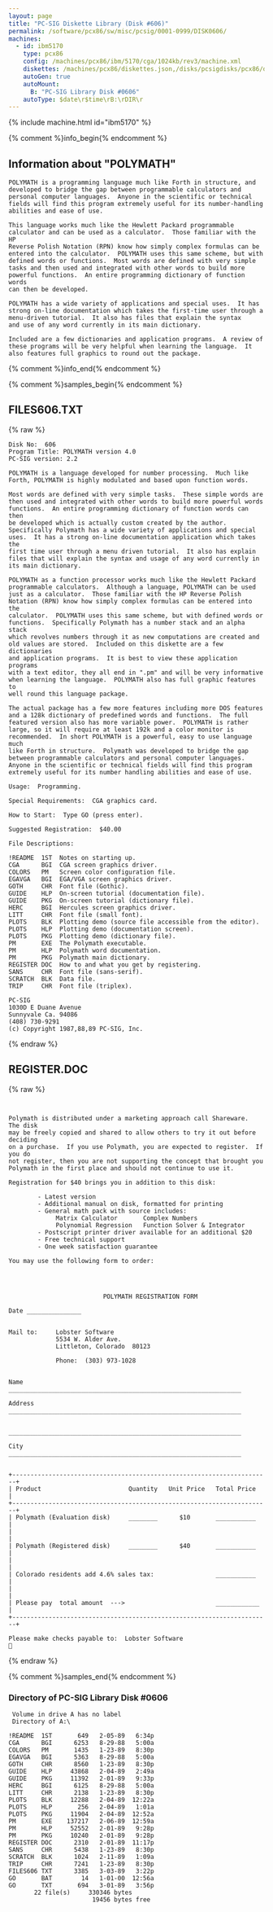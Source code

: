 ```yaml
---
layout: page
title: "PC-SIG Diskette Library (Disk #606)"
permalink: /software/pcx86/sw/misc/pcsig/0001-0999/DISK0606/
machines:
  - id: ibm5170
    type: pcx86
    config: /machines/pcx86/ibm/5170/cga/1024kb/rev3/machine.xml
    diskettes: /machines/pcx86/diskettes.json,/disks/pcsigdisks/pcx86/diskettes.json
    autoGen: true
    autoMount:
      B: "PC-SIG Library Disk #0606"
    autoType: $date\r$time\rB:\rDIR\r
---
```


{% include machine.html id="ibm5170" %}

{% comment %}info_begin{% endcomment %}

## Information about "POLYMATH"

    POLYMATH is a programming language much like Forth in structure, and
    developed to bridge the gap between programmable calculators and
    personal computer languages.  Anyone in the scientific or technical
    fields will find this program extremely useful for its number-handling
    abilities and ease of use.
    
    This language works much like the Hewlett Packard programmable
    calculator and can be used as a calculator.  Those familiar with the HP
    Reverse Polish Notation (RPN) know how simply complex formulas can be
    entered into the calculator.  POLYMATH uses this same scheme, but with
    defined words or functions.  Most words are defined with very simple
    tasks and then used and integrated with other words to build more
    powerful functions.  An entire programming dictionary of function words
    can then be developed.
    
    POLYMATH has a wide variety of applications and special uses.  It has
    strong on-line documentation which takes the first-time user through a
    menu-driven tutorial.  It also has files that explain the syntax
    and use of any word currently in its main dictionary.
    
    Included are a few dictionaries and application programs.  A review of
    these programs will be very helpful when learning the language.  It
    also features full graphics to round out the package.
{% comment %}info_end{% endcomment %}

{% comment %}samples_begin{% endcomment %}

## FILES606.TXT

{% raw %}
```
Disk No:  606
Program Title: POLYMATH version 4.0
PC-SIG version: 2.2

POLYMATH is a language developed for number processing.  Much like
Forth, POLYMATH is highly modulated and based upon function words.

Most words are defined with very simple tasks.  These simple words are
then used and integrated with other words to build more powerful words
functions.  An entire programming dictionary of function words can then
be developed which is actually custom created by the author.
Specifically Polymath has a wide variety of applications and special
uses.  It has a strong on-line documentation application which takes the
first time user through a menu driven tutorial.  It also has explain
files that will explain the syntax and usage of any word currently in
its main dictionary.

POLYMATH as a function processor works much like the Hewlett Packard
programmable calculators.  Although a language, POLYMATH can be used
just as a calculator.  Those familiar with the HP Reverse Polish
Notation (RPN) know how simply complex formulas can be entered into the
calculator.  POLYMATH uses this same scheme, but with defined words or
functions.  Specifically Polymath has a number stack and an alpha stack
which revolves numbers through it as new computations are created and
old values are stored.  Included on this diskette are a few dictionaries
and application programs.  It is best to view these application programs
with a text editor, they all end in ".pm" and will be very informative
when learning the language.  POLYMATH also has full graphic features to
well round this language package.

The actual package has a few more features including more DOS features
and a 128k dictionary of predefined words and functions.  The full
featured version also has more variable power.  POLYMATH is rather
large, so it will require at least 192k and a color monitor is
recommended.  In short POLYMATH is a powerful, easy to use language much
like Forth in structure.  Polymath was developed to bridge the gap
between programmable calculators and personal computer languages.
Anyone in the scientific or technical fields will find this program
extremely useful for its number handling abilities and ease of use.

Usage:  Programming.

Special Requirements:  CGA graphics card.

How to Start:  Type GO (press enter).

Suggested Registration:  $40.00

File Descriptions:

!README  1ST  Notes on starting up.
CGA      BGI  CGA screen graphics driver.
COLORS   PM   Screen color configuration file.
EGAVGA   BGI  EGA/VGA screen graphics driver.
GOTH     CHR  Font file (Gothic).
GUIDE    HLP  On-screen tutorial (documentation file).
GUIDE    PKG  On-screen tutorial (dictionary file).
HERC     BGI  Hercules screen graphics driver.
LITT     CHR  Font file (small font).
PLOTS    BLK  Plotting demo (source file accessible from the editor).
PLOTS    HLP  Plotting demo (documentation screen).
PLOTS    PKG  Plotting demo (dictionary file).
PM       EXE  The Polymath executable.
PM       HLP  Polymath word documentation.
PM       PKG  Polymath main dictionary.
REGISTER DOC  How to and what you get by registering.
SANS     CHR  Font file (sans-serif).
SCRATCH  BLK  Data file.
TRIP     CHR  Font file (triplex).

PC-SIG
1030D E Duane Avenue
Sunnyvale Ca. 94086
(408) 730-9291
(c) Copyright 1987,88,89 PC-SIG, Inc.

```
{% endraw %}

## REGISTER.DOC

{% raw %}
```


Polymath is distributed under a marketing approach call Shareware.  The disk
may be freely copied and shared to allow others to try it out before deciding
on a purchase.  If you use Polymath, you are expected to register.  If you do
not register, then you are not supporting the concept that brought you
Polymath in the first place and should not continue to use it.

Registration for $40 brings you in addition to this disk:

        - Latest version
        - Additional manual on disk, formatted for printing
        - General math pack with source includes:
             Matrix Calculator       Complex Numbers
             Polynomial Regression   Function Solver & Integrator
        - Postscript printer driver available for an additional $20
        - Free technical support
        - One week satisfaction guarantee

You may use the following form to order:




                          POLYMATH REGISTRATION FORM

Date _______________


Mail to:     Lobster Software
             5534 W. Alder Ave.
             Littleton, Colorado  80123

             Phone:  (303) 973-1028


Name    ________________________________________________________________

Address ________________________________________________________________

        ________________________________________________________________

City    ________________________________________________________________


+-----------------------------------------------------------------------+
| Product                        Quantity   Unit Price   Total Price    |
+-----------------------------------------------------------------------+
| Polymath (Evaluation disk)     ________      $10       ___________    |
|                                                                       |
| Polymath (Registered disk)     ________      $40       ___________    |
|                                                                       |
| Colorado residents add 4.6% sales tax:                 ___________    |
|                                                                       |
| Please pay  total amount  --->                         ____________   |
+-----------------------------------------------------------------------+

Please make checks payable to:  Lobster Software

```
{% endraw %}

{% comment %}samples_end{% endcomment %}

### Directory of PC-SIG Library Disk #0606

     Volume in drive A has no label
     Directory of A:\

    !README  1ST       649   2-05-89   6:34p
    CGA      BGI      6253   8-29-88   5:00a
    COLORS   PM       1435   1-23-89   8:30p
    EGAVGA   BGI      5363   8-29-88   5:00a
    GOTH     CHR      8560   1-23-89   8:30p
    GUIDE    HLP     43868   2-04-89   2:49a
    GUIDE    PKG     11392   2-01-89   9:33p
    HERC     BGI      6125   8-29-88   5:00a
    LITT     CHR      2138   1-23-89   8:30p
    PLOTS    BLK     12288   2-04-89  12:22a
    PLOTS    HLP       256   2-04-89   1:01a
    PLOTS    PKG     11904   2-04-89  12:52a
    PM       EXE    137217   2-06-89  12:59a
    PM       HLP     52552   2-01-89   9:28p
    PM       PKG     10240   2-01-89   9:28p
    REGISTER DOC      2310   2-01-89  11:17p
    SANS     CHR      5438   1-23-89   8:30p
    SCRATCH  BLK      1024   2-11-89   1:09a
    TRIP     CHR      7241   1-23-89   8:30p
    FILES606 TXT      3385   3-03-89   3:22p
    GO       BAT        14   1-01-00  12:56a
    GO       TXT       694   3-01-89   3:56p
           22 file(s)     330346 bytes
                           19456 bytes free
